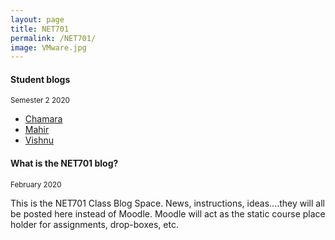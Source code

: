 ```yaml
---
layout: page
title: NET701
permalink: /NET701/
image: VMware.jpg
---
```


#### Student blogs
<small> Semester 2 2020</small>

* [Chamara](https://enterprise-infrastructures.blogspot.com/)
* [Mahir](https://blogsofking.wordpress.com/net701/)
* [Vishnu](https://badboynet701.wordpress.com/)

#### What is the NET701 blog? 
<small>February 2020</small>

This is the NET701 Class Blog Space. News, instructions, ideas....they will all be posted here instead of Moodle. Moodle will act as the static course place holder for assignments, drop-boxes, etc.